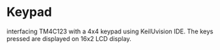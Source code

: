 # Keypad
interfacing TM4C123 with a 4x4 keypad using KeilUvision IDE.
The keys pressed are displayed on 16x2 LCD display.
